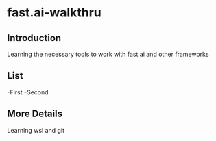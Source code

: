 # fast.ai-walkthru

## Introduction
Learning the necessary tools to work with fast ai and other frameworks

## List 

-First
-Second

## More Details
Learning wsl and git
